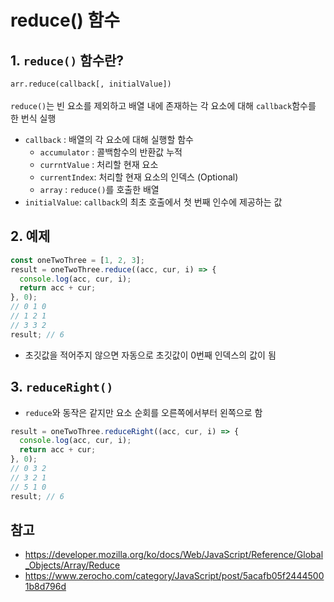 # reduce() 함수
## 1. ```reduce()``` 함수란?
```arr.reduce(callback[, initialValue])```<br><br>
```reduce()```는 빈 요소를 제외하고 배열 내에 존재하는 각 요소에 대해 ```callback```함수를 한 번식 실행
-  ```callback``` : 배열의 각 요소에 대해 실행할 함수
    - ```accumulator``` : 콜백함수의 반환값 누적
    - ```currntValue``` : 처리할 현재 요소
    - ```currentIndex```: 처리할 현재 요소의 인덱스 (Optional)
    - ```array``` : ```reduce()```를 호출한 배열
- ```initialValue```: ```callback```의 최초 호출에서 첫 번째 인수에 제공하는 값
## 2. 예제
```javascript
const oneTwoThree = [1, 2, 3];
result = oneTwoThree.reduce((acc, cur, i) => {
  console.log(acc, cur, i);
  return acc + cur;
}, 0);
// 0 1 0
// 1 2 1
// 3 3 2
result; // 6
```
- 초깃값을 적어주지 않으면 자동으로 초깃값이 0번째 인덱스의 값이 됨

## 3. ```reduceRight()```
- ```reduce```와 동작은 같지만 요소 순회를 오른쪽에서부터 왼쪽으로 함
```javascript
result = oneTwoThree.reduceRight((acc, cur, i) => {
  console.log(acc, cur, i);
  return acc + cur;
}, 0);
// 0 3 2
// 3 2 1
// 5 1 0
result; // 6
```

## 참고
- https://developer.mozilla.org/ko/docs/Web/JavaScript/Reference/Global_Objects/Array/Reduce
- https://www.zerocho.com/category/JavaScript/post/5acafb05f24445001b8d796d
